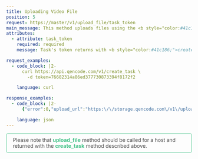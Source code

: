 ```yaml
---
title: Uploading Video File
position: 5
request: https://master/v1/upload_file/task_token
main_message: This method uploads files using the <b style="color:#41c186;">tus</b> protocol for renewable uploads. Use this method for direct uploading your videos to the <span class="q6-blue-text">Qencode</span> servers (e.g. from your website or mobile application). Specify a direct URL using <b style="color:#41c186;">start_encode</b> method as a param to the already uploaded files (e.g. Amazon S3 storage).
attributes:
  - attribute: task_token
    required: required
    message: Task's token returns with <b style="color:#41c186;">create_task</b> method

request_examples:
  - code_block: |2-
      curl https://api.qencode.com/v1/create_task \
        -d token=76682314a86ed377730873394f8172f2 

    language: curl

response_examples:
  - code_block: |2-
      {"error":0,"upload_url":"https:\/\/storage.qencode.com\/v1\/upload_file","task_token":"471272a512d76c22665db9dcee893409"}

    language: json
---
```

<div style="border: .14vw solid #41c186; border-radius: .4vw; padding: 1vw 1.8vw; font-weight: 300; line-height: 1.6vw;">
    Please note that <b style="color:#41c186;">upload_file</b> method should be called for a host and returned with the <b style="color:#41c186;">create_task</b> method described above.
</div>